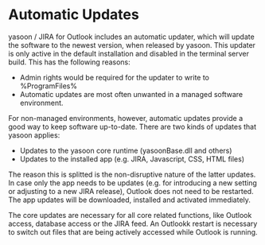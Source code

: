 # Automatic Updates

yasoon / JIRA for Outlook includes an automatic updater, which will update 
the software to the newest version, when released by yasoon. This updater
is only active in the default installation and disabled in the terminal server
build. This has the following reasons:
- Admin rights would be required for the updater to write to %ProgramFiles%
- Automatic updates are most often unwanted in a managed software environment.

For non-managed environments, however, automatic updates provide a good way to
keep software up-to-date. There are two kinds of updates that yasoon applies:
- Updates to the yasoon core runtime (yasoonBase.dll and others)
- Updates to the installed app (e.g. JIRA, Javascript, CSS, HTML files)

The reason this is splitted is the non-disruptive nature of the latter updates.
In case only the app needs to be updates (e.g. for introducing a new setting or
adjusting to a new JIRA release), Outlook does not need to be restarted. 
The app updates will be downloaded, installed and activated immediately.

The core updates are necessary for all core related functions,
like Outlook access, database access or the JIRA feed. An Outlookk restart is
necessary to switch out files that are being actively accessed while Outlook is 
running.


